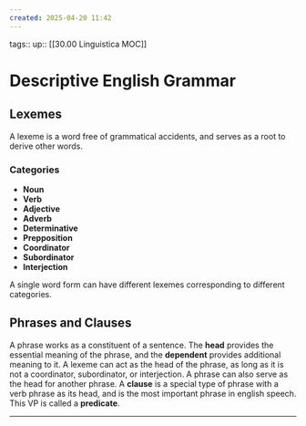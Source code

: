 ```yaml
---
created: 2025-04-20 11:42
---
```

tags::
up:: [[30.00 Linguistica MOC]]
# Descriptive English Grammar
## Lexemes
A lexeme is a word free of grammatical accidents, and serves as a root to derive other words. 

### Categories
- **Noun**
- **Verb**
- **Adjective**
- **Adverb**
- **Determinative**
- **Prepposition**
- **Coordinator**
- **Subordinator**
- **Interjection**

A single word form can have different lexemes corresponding to different categories.

## Phrases and Clauses
A phrase works as a constituent of a sentence. The **head** provides the essential meaning of the phrase, and the **dependent** provides additional meaning to it. A lexeme can act as the head of the phrase, as long as it is not a coordinator, subordinator, or interjection. A phrase can also serve as the head for another phrase. A **clause** is a special type of phrase with a verb phrase as its head, and is the most important phrase in english speech. This VP is called a **predicate**.
___

